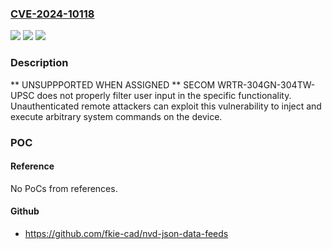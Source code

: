 ### [CVE-2024-10118](https://cve.mitre.org/cgi-bin/cvename.cgi?name=CVE-2024-10118)
![](https://img.shields.io/static/v1?label=Product&message=WRTR-304GN-304TW-UPSC&color=blue)
![](https://img.shields.io/static/v1?label=Version&message=%3D%200%20&color=brighgreen)
![](https://img.shields.io/static/v1?label=Vulnerability&message=CWE-78%20Improper%20Neutralization%20of%20Special%20Elements%20used%20in%20an%20OS%20Command%20('OS%20Command%20Injection')&color=brighgreen)

### Description

** UNSUPPPORTED WHEN ASSIGNED ** SECOM WRTR-304GN-304TW-UPSC does not properly filter user input in the specific functionality. Unauthenticated remote attackers can exploit this vulnerability to inject and execute arbitrary system commands on the device.

### POC

#### Reference
No PoCs from references.

#### Github
- https://github.com/fkie-cad/nvd-json-data-feeds

